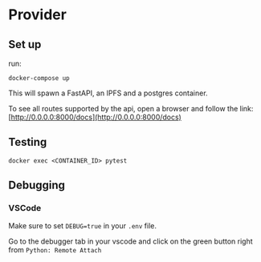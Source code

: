 # Provider

## Set up

run:
```
docker-compose up
```

This will spawn a FastAPI, an IPFS and a postgres container.

To see all routes supported by the api, open a browser and follow the link: [http://0.0.0.0:8000/docs](http://0.0.0.0:8000/docs)

## Testing

```
docker exec <CONTAINER_ID> pytest 
```

## Debugging

### VSCode

Make sure to set `DEBUG=true` in your `.env` file.

Go to the debugger tab in your vscode and click on the green button right from `Python: Remote Attach`